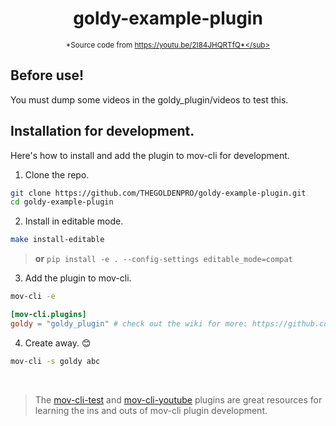 <div align="center">

  # goldy-example-plugin 
  <sub>*Source code from https://youtu.be/2I84JHQRTfQ*</sub>

</div>

## Before use!
You must dump some videos in the goldy_plugin/videos to test this.

## Installation for development.
Here's how to install and add the plugin to mov-cli for development.

1. Clone the repo.
```sh
git clone https://github.com/THEGOLDENPRO/goldy-example-plugin.git
cd goldy-example-plugin
```

2. Install in editable mode.
```sh
make install-editable
```
> **or** ``pip install -e . --config-settings editable_mode=compat``

3. Add the plugin to mov-cli.
```sh
mov-cli -e
```
```toml
[mov-cli.plugins]
goldy = "goldy_plugin" # check out the wiki for more: https://github.com/mov-cli/mov-cli/wiki/Plugins#%EF%B8%8F-how-to-install-plugins
```

4. Create away. 😊
```sh
mov-cli -s goldy abc
```

<br>

> The [mov-cli-test](https://github.com/mov-cli/mov-cli-test) and [mov-cli-youtube](https://github.com/mov-cli/mov-cli-youtube) plugins are great resources for learning the ins and outs of mov-cli plugin development.
